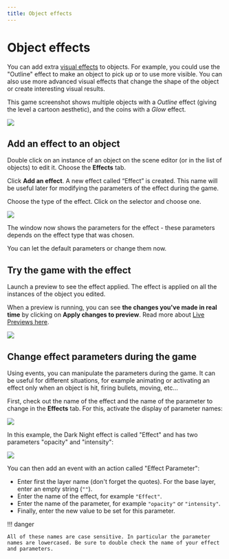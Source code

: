 ```yaml
---
title: Object effects
---
```

# Object effects

You can add extra [visual effects](/gdevelop5/interface/scene-editor/layer-effects) to objects. For example, you could use the "Outline" effect to make an object to pick up or to use more visible. You can also use more advanced visual effects that change the shape of the object or create interesting visual results.

This game screenshot shows multiple objects with a *Outline* effect (giving the level a cartoon aesthetic), and the coins with a *Glow* effect.

![](/gdevelop5/objects/effects/pasted/20210819-161343.png)

## Add an effect to an object

Double click on an instance of an object on the scene editor (or in the list of objects) to edit it. Choose the **Effects** tab.

Click **Add an effect**. A new effect called “Effect” is created. This name will be useful later for modifying the parameters of the effect during the game.

Choose the type of the effect. Click on the selector and choose one.

![](/gdevelop5/objects/effects/pasted/20210819-164525.png)

The window now shows the parameters for the effect - these parameters depends on the effect type that was chosen.

You can let the default parameters or change them now.

## Try the game with the effect

Launch a preview to see the effect applied. The effect is applied on all the instances of the object you edited.

When a preview is running, you can see **the changes you've made in real time** by clicking on **Apply changes to preview**. Read more about [Live Previews here](/gdevelop5/interface/preview).

![](/gdevelop5/objects/effects/pasted/20210819-164718.png)

## Change effect parameters during the game

Using events, you can manipulate the parameters during the game. It can be useful for different situations, for example animating or activating an effect only when an object is hit, firing bullets, moving, etc...

First, check out the name of the effect and the name of the parameter to change in the **Effects** tab. For this, activate the display of parameter names:

![](/gdevelop5/interface/scene-editor/layer-effects/pasted/20201224-153604.png)

In this example, the Dark Night effect is called "Effect" and has two parameters "opacity" and "intensity":

![](/gdevelop5/interface/scene-editor/layer-effects/pasted/20201224-153733.png)

You can then add an event with an action called "Effect Parameter":

* Enter first the layer name (don't forget the quotes). For the base layer, enter an empty string (`""`).
* Enter the name of the effect, for example `"Effect"`.
* Enter the name of the parameter, for example `"opacity"` or `"intensity"`.
* Finally, enter the new value to be set for this parameter.

!!! danger

    All of these names are case sensitive. In particular the parameter names are lowercased. Be sure to double check the name of your effect and parameters.